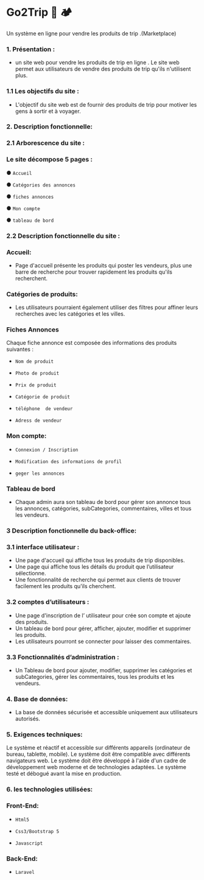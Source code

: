 # Go2Trip 🧭 🏕️

Un système en ligne pour vendre les produits de trip .(Marketplace)
### 1. Présentation :

- un site web pour vendre les produits de trip en ligne . Le site web permet aux utilisateurs de vendre des produits de trip qu'ils n'utilisent plus. 

### 1.1 Les objectifs du site :

- L'objectif du site web est de fournir des produits de trip pour motiver les gens à sortir et à voyager.


### 2. Description fonctionnelle: 


### 2.1 Arborescence du site :

### Le site décompose 5 pages :

●     ``Accueil``

●     ``Catégories des annonces``

●     ``fiches annonces``

●     ``Mon compte``

●     ``tableau de bord``

### 2.2 Description fonctionnelle du site :

### Accueil:  

- Page d'accueil  présente les produits qui poster les vendeurs, plus une barre de recherche pour trouver rapidement les produits qu'ils recherchent.


### Catégories de produits: 

- Les utilisateurs pourraient également utiliser des filtres pour affiner leurs recherches avec les catégories et les villes.


### Fiches Annonces

Chaque fiche annonce est composée des informations des produits suivantes :

- ``Nom de produit``

- ``Photo de produit``

- ``Prix de produit``

- ``Catégorie de produit``

- ``téléphone  de vendeur``

- ``Adress de vendeur``

### Mon compte:

- ``Connexion / Inscription``

- ``Modification des informations de profil``

- ``geger les annonces``


### Tableau de bord

- Chaque admin aura son tableau de bord pour gérer son annonce tous les annonces, catégories, subCategories, commentaires, villes et tous les vendeurs.


### 3 Description fonctionnelle du back-office:


### 3.1 interface utilisateur :


- Une page d'accueil qui affiche tous les produits de trip disponibles.
- Une page qui affiche tous les détails du produit que l’utilisateur sélectionne.
- Une fonctionnalité de recherche qui permet aux clients de trouver facilement les produits qu'ils cherchent.


### 3.2 comptes d’utilisateurs :


- Une page d'inscription de l’ utilisateur pour crée son compte et ajoute des produits.
- Un tableau de bord pour gérer, afficher, ajouter, modifier et supprimer les produits.
- Les utilisateurs pourront se connecter pour laisser des commentaires.


### 3.3 Fonctionnalités d’administration :


- Un Tableau de bord pour  ajouter, modifier, supprimer les catégories et subCategories,  gérer les commentaires, tous les produits et les vendeurs.




### 4. Base de données:

- La base de données sécurisée et accessible uniquement aux utilisateurs autorisés.


### 5. Exigences techniques:


Le système et réactif et accessible sur différents appareils (ordinateur de bureau, tablette, mobile).
Le système doit être compatible avec différents navigateurs web.
Le système doit être développé à l'aide d'un cadre de développement web moderne et de technologies adaptées.
Le système testé et débogué avant la mise en production.


### 6. les technologies utilisées:


### Front-End:

- ``Html5``

- ``Css3/Bootstrap 5``

- ``Javascript``


### Back-End:

- ``Laravel``
